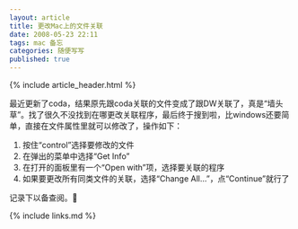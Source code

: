 ```yaml
---
layout: article
title: 更改Mac上的文件关联
date: 2008-05-23 22:11
tags: mac 备忘
categories: 随便写写
published: true
---
```


{% include article_header.html %}

最近更新了coda，结果原先跟coda关联的文件变成了跟DW关联了，真是“墙头草”。找了很久不没找到在哪更改关联程序，最后终于搜到啦，比windows还要简单，直接在文件属性里就可以修改了，操作如下：

1. 按住“control”选择要修改的文件
2. 在弹出的菜单中选择“Get Info”
3. 在打开的面板里有一个“Open with”项，选择要关联的程序
4. 如果要更改所有同类文件的关联，选择“Change All…”，点“Continue”就行了

记录下以备查阅。

{% include links.md %}